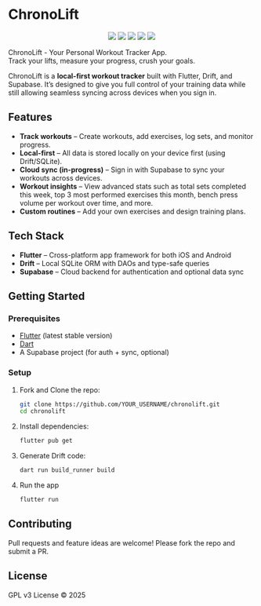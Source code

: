 # ChronoLift  

<p align="center">
  <img src="https://img.shields.io/badge/Flutter-02569B?style=for-the-badge&logo=flutter&logoColor=white" />
  <img src="https://img.shields.io/badge/Dart-0175C2?style=for-the-badge&logo=dart&logoColor=white" />
  <img src="https://img.shields.io/badge/Drift-FF6F00?style=for-the-badge&logo=sqlite&logoColor=white" />
  <img src="https://img.shields.io/badge/Supabase-3FCF8E?style=for-the-badge&logo=supabase&logoColor=white" />
  <img src="https://img.shields.io/badge/License-GPLv3-blue.svg?style=for-the-badge" />
</p>  

ChronoLift - Your Personal Workout Tracker App.  
Track your lifts, measure your progress, crush your goals.

ChronoLift is a **local-first workout tracker** built with Flutter, Drift, and Supabase. It’s designed to give you full control of your training data while still allowing seamless syncing across devices when you sign in.  


## Features  
- **Track workouts** – Create workouts, add exercises, log sets, and monitor progress.  
- **Local-first** – All data is stored locally on your device first (using Drift/SQLite).  
- **Cloud sync (in-progress)** – Sign in with Supabase to sync your workouts across devices.    
- **Workout insights** – View advanced stats such as total sets completed this week, top 3 most performed exercises this month, bench press volume per workout over time, and more.  
- **Custom routines** – Add your own exercises and design training plans.  


## Tech Stack  
- **Flutter** – Cross-platform app framework for both iOS and Android 
- **Drift** – Local SQLite ORM with DAOs and type-safe queries  
- **Supabase** – Cloud backend for authentication and optional data sync  

## Getting Started  

### Prerequisites  
- [Flutter](https://docs.flutter.dev/get-started/install) (latest stable version)  
- [Dart](https://dart.dev/get-dart)  
- A Supabase project (for auth + sync, optional)  

### Setup  
1. Fork and Clone the repo:  
   ```bash
   git clone https://github.com/YOUR_USERNAME/chronolift.git
   cd chronolift
2. Install dependencies:
    ```bash
    flutter pub get
3. Generate Drift code:
    ```bash
    dart run build_runner build
4. Run the app
    ```bash
    flutter run

## Contributing

Pull requests and feature ideas are welcome! Please fork the repo and submit a PR.

## License

GPL v3 License © 2025

